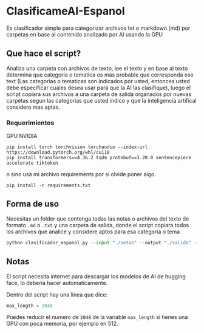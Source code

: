 # ClasificameAI-Espanol
Es clasificador simple para categorizar archivos txt o markdown (md) por carpetas en base al contenido analizado por AI usando la GPU

## Que hace el script?

Analiza una carpeta con archivos de texto, lee el texto y en base al texto determina que categoria o tematica es mas probable que corresponda ese text (Las categorias o tematicas son indicados por usted, entonces usted debe especificar cuales desea usar para que la AI las clasifique), luego el script copiara sus archivos a una carpeta de salida organados por nuevas carpetas segun las categorias que usted indico y que la inteligencia artifical considero mas aptas.

### Requerimientos

GPU NVIDIA
```pip
pip install torch torchvision torchaudio --index-url https://download.pytorch.org/whl/cu118
pip install transformers==4.36.2 tqdm protobuf==3.20.0 sentencepiece accelerate tiktoken
```

o sino usa mi archivo requirements por si olvide poner algo.

```pip
pip install -r requirements.txt
```

## Forma de uso

Necesitas un folder que contenga todas las notas o archivos del texto de formato `.md` o `.txt` y una carpeta de salida, donde el script copiara todos los archivos que analice y considere aptos para esa categoria o tema

```python
python clasificador_espanol.py --input "./notas" --output "./salida" --categories "Juegos" "Personal" "Finanzas" "Impuestos" "Salud"
```

## Notas 
El script necesita internet para descargar los modelos de AI de hugging face, lo deberia hacer automaticamente.

Dentro del script hay una linea que dice:

```python
max_length = 2048
```
Puedes reducir el numero de `2048` de la variable `max_length` si tienes una GPU con poca memoria, por ejemplo en 512.
